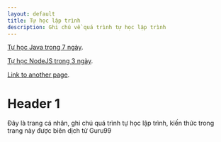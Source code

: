 ```yaml
---
layout: default
title: Tự học lập trình
description: Ghi chú về quá trình tự học lập trình
---
```


[Tự học Java trong 7 ngày](./tu-hoc-java-trong-7-ngay/).

[Tự học NodeJS trong 3 ngày](./tu-hoc-nodejs-trong-3-ngay/).

[Link to another page](./another-page.md).



# Header 1

Đây là trang cá nhân, ghi chú quá trình tự học lập trình, kiến thức trong trang này được biên dịch từ Guru99


